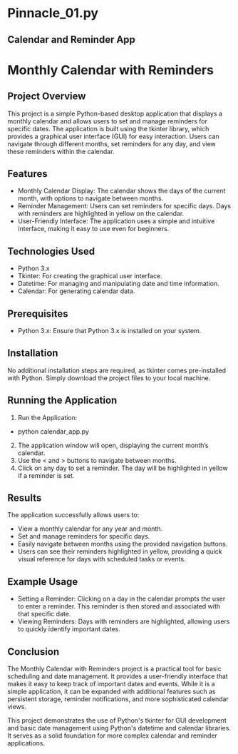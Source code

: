 # Pinnacle_01.py
## Calendar and Reminder App

# Monthly Calendar with Reminders

## Project Overview

This project is a simple Python-based desktop application that displays a monthly calendar and allows users to set and manage reminders for specific dates. The application is built using the tkinter library, which provides a graphical user interface (GUI) for easy interaction. Users can navigate through different months, set reminders for any day, and view these reminders within the calendar.

## Features

- Monthly Calendar Display: The calendar shows the days of the current month, with options to navigate between months.
- Reminder Management: Users can set reminders for specific days. Days with reminders are highlighted in yellow on the calendar.
- User-Friendly Interface: The application uses a simple and intuitive interface, making it easy to use even for beginners.

## Technologies Used

- Python 3.x
- Tkinter: For creating the graphical user interface.
- Datetime: For managing and manipulating date and time information.
- Calendar: For generating calendar data.

## Prerequisites

- Python 3.x: Ensure that Python 3.x is installed on your system.

## Installation
No additional installation steps are required, as tkinter comes pre-installed with Python. Simply download the project files to your local machine.

## Running the Application

1. Run the Application:
- python calendar_app.py
2. The application window will open, displaying the current month’s calendar.
3. Use the < and > buttons to navigate between months.
4. Click on any day to set a reminder. The day will be highlighted in yellow if a reminder is set.

## Results

The application successfully allows users to:

- View a monthly calendar for any year and month.
- Set and manage reminders for specific days.
- Easily navigate between months using the provided navigation buttons.
- Users can see their reminders highlighted in yellow, providing a quick visual reference for days with scheduled tasks or events.

## Example Usage
- Setting a Reminder: Clicking on a day in the calendar prompts the user to enter a reminder. This reminder is then stored and associated with that specific date.
- Viewing Reminders: Days with reminders are highlighted, allowing users to quickly identify important dates.
  
## Conclusion

The Monthly Calendar with Reminders project is a practical tool for basic scheduling and date management. It provides a user-friendly interface that makes it easy to keep track of important dates and events. While it is a simple application, it can be expanded with additional features such as persistent storage, reminder notifications, and more sophisticated calendar views.

This project demonstrates the use of Python's tkinter for GUI development and basic date management using Python's datetime and calendar libraries. It serves as a solid foundation for more complex calendar and reminder applications.

